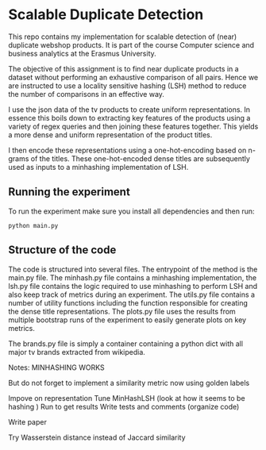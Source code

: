 # Scalable Duplicate Detection

This repo contains my implementation for scalable detection of (near) duplicate webshop products.
It is part of the course Computer science and business analytics at the Erasmus University.

The objective of this assignment is to find near duplicate products in a dataset
without performing an exhaustive comparison of all pairs. Hence we are instructed
to use a locality sensitive hashing (LSH) method to reduce the number of comparisons
in an effective way.

I use the json data of the tv products to create uniform representations.
In essence this boils down to extracting key features of the products
using a variety of regex queries and then joining these features together.
This yields a more dense and uniform representation of the product titles.

I then encode these representations using a one-hot-encoding based on
n-grams of the titles. These one-hot-encoded dense titles are
subsequently used as inputs to a minhashing implementation of
LSH.

## Running the experiment

To run the experiment make sure you install all dependencies and then run:

```
python main.py
```

## Structure of the code

The code is structured into several files. The entrypoint of the method is the main.py file.
The minhash.py file contains a minhashing implementation, the lsh.py file contains the logic
required to use minhashing to perform LSH and also keep track of metrics during
an experiment. The utils.py file contains a number of utility functions including
the function responsible for creating the dense title representations. The plots.py
file uses the results from multiple bootstrap runs of the experiment to
easily generate plots on key metrics.

The brands.py file is simply a container containing a python dict with
all major tv brands extracted from wikipedia.

Notes:
MINHASHING WORKS

But do not forget to implement a similarity metric now using golden labels

Impove on representation
Tune MinHashLSH (look at how it seems to be hashing )
Run to get results
Write tests and comments (organize code)

Write paper

Try Wasserstein distance instead of Jaccard similarity
